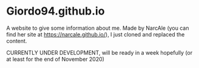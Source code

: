 # Giordo94.github.io
A website to give some information about me.
Made by NarcAle (you can find her site at https://narcale.github.io/), I just cloned and replaced the content. 

CURRENTLY UNDER DEVELOPMENT, will be ready in a week hopefully (or at least for the end of November 2020)
